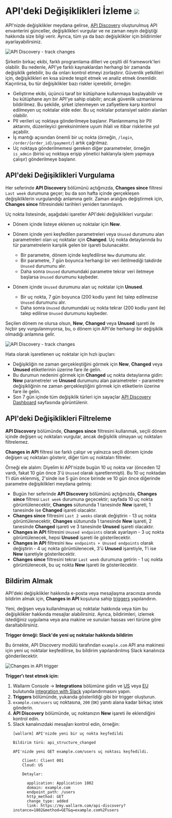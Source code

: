 # API'deki Değişiklikleri İzleme <a href="../../about-wallarm/subscription-plans/#waap-and-advanced-api-security"><img src="../../images/api-security-tag.svg" style="border: none;"></a>

API'nizde değişiklikler meydana gelirse, [API Discovery](overview.md) oluşturulmuş API envanterini günceller, değişiklikleri vurgular ve ne zaman neyin değiştiği hakkında size bilgi verir. Ayrıca, tüm ya da bazı değişiklikler için bildirimler ayarlayabilirsiniz.

![API Discovery - track changes](../images/about-wallarm-waf/api-discovery/api-discovery-track-changes.png)

Şirketin birkaç ekibi, farklı programlama dilleri ve çeşitli dil framework'leri olabilir. Bu nedenle, API'ye farklı kaynaklardan herhangi bir zamanda değişiklik gelebilir, bu da onları kontrol etmeyi zorlaştırır. Güvenlik yetkilileri için, değişiklikleri en kısa sürede tespit etmek ve analiz etmek önemlidir. Kaçırılırsa, bu tür değişiklikler bazı riskler içerebilir, örneğin:

* Geliştirme ekibi, üçüncü taraf bir kütüphane kullanmaya başlayabilir ve bu kütüphane ayrı bir API'ye sahip olabilir; ancak güvenlik uzmanlarına bildirilmez. Bu şekilde, şirket izlenmeyen ve zafiyetlere karşı kontrol edilmeyen uç noktalar elde eder. Bu uç noktalar potansiyel saldırı alanları olabilir.
* PII verileri uç noktaya gönderilmeye başlanır. Planlanmamış bir PII aktarımı, düzenleyici gereksinimlere uyum ihlali ve itibar risklerine yol açabilir.
* İş mantığı açısından önemli bir uç nokta (örneğin, `/login`, `/order/{order_id}/payment/`) artık çağrılmaz.
* Uç noktaya gönderilmemesi gereken diğer parametreler, örneğin `is_admin` (birisi uç noktaya erişip yönetici haklarıyla işlem yapmaya çalışır) gönderilmeye başlanır.

## API'deki Değişiklikleri Vurgulama

Her seferinde **API Discovery** bölümünü açtığınızda, **Changes since** filtresi `Last week` durumuna geçer; bu da son hafta içinde gerçekleşen değişikliklerin vurgulandığı anlamına gelir. Zaman aralığını değiştirmek için, **Changes since** filtresindeki tarihleri yeniden tanımlayın.

Uç nokta listesinde, aşağıdaki işaretler API'deki değişiklikleri vurgular:

* Dönem içinde listeye eklenen uç noktalar için **New**.
* Dönem içinde yeni keşfedilen parametreleri veya `Unused` durumunu alan parametreleri olan uç noktalar için **Changed**. Uç nokta detaylarında bu tür parametrelerin karşılık gelen bir işareti bulunacaktır.

    * Bir parametre, dönem içinde keşfedilirse `New` durumunu alır.
    * Bir parametre, 7 gün boyunca herhangi bir veri iletilmediği takdirde `Unused` durumunu alır.
    * Daha sonra `Unused` durumundaki parametre tekrar veri iletmeye başlarsa `Unused` durumunu kaybeder.

* Dönem içinde `Unused` durumunu alan uç noktalar için **Unused**.

    * Bir uç nokta, 7 gün boyunca (200 kodlu yanıt ile) talep edilmezse `Unused` durumunu alır.
    * Daha sonra `Unused` durumundaki uç nokta tekrar (200 kodlu yanıt ile) talep edilirse `Unused` durumunu kaybeder.

Seçilen dönem ne olursa olsun, **New**, **Changed** veya **Unused** işareti ile hiçbir şey vurgulanmıyorsa, bu, o dönem için API'de herhangi bir değişiklik olmadığı anlamına gelir.

![API Discovery - track changes](../images/about-wallarm-waf/api-discovery/api-discovery-track-changes.png)

Hata olarak işaretlenen uç noktalar için hızlı ipuçları:

* Değişikliğin ne zaman gerçekleştiğini görmek için **New**, **Changed** veya **Unused** etiketlerinin üzerine fare ile gelin.
* Bu durumun nedenini görmek için **Changed** uç nokta detaylarına gidin: **New** parametreler ve **Unused** durumunu alan parametreler - parametre değişikliğinin ne zaman gerçekleştiğini görmek için etiketlerin üzerine fare ile gelin.
* Son 7 gün içinde tüm değişiklik türleri için sayaçlar [API Discovery Dashboard](dashboard.md) sayfasında görüntülenir.

## API'deki Değişiklikleri Filtreleme

**API Discovery** bölümünde, **Changes since** filtresini kullanmak, seçili dönem içinde değişen uç noktaları vurgular, ancak değişiklik olmayan uç noktaları filtrelemez.

**Changes in API** filtresi ise farklı çalışır ve yalnızca seçili dönem içinde değişen uç noktaları gösterir, diğer tüm uç noktaları filtreler.

<a name="example"></a>Örneği ele alalım: Diyelim ki API'nizde bugün 10 uç nokta var (önceden 12 vardı, fakat 10 gün önce 3'ü `Unused` olarak işaretlenmişti). Bu 10 uç noktadan 1'i dün eklenmiş, 2'sinde ise 5 gün önce birinde ve 10 gün önce diğerinde parametre değişiklikleri meydana gelmiş:

* Bugün her seferinde **API Discovery** bölümünü açtığınızda, **Changes since** filtresi `Last week` durumuna geçecektir; sayfada 10 uç nokta görüntülenecektir, **Changes** sütununda 1 tanesinde **New** işareti, 1 tanesinde ise **Changed** işareti olacaktır.
* **Changes since** filtresini `Last 2 weeks` olarak değiştirin - 13 uç nokta görüntülenecektir, **Changes** sütununda 1 tanesinde **New** işareti, 2 tanesinde **Changed** işareti ve 3 tanesinde **Unused** işareti olacaktır.
* **Changes in API** filtresini `Unused endpoints` olarak ayarlayın - 3 uç nokta görüntülenecek, hepsi **Unused** işareti ile gösterilecektir.
* **Changes in API** filtresini `New endpoints + Unused endpoints` olarak değiştirin - 4 uç nokta görüntülenecek, 3'ü **Unused** işaretiyle, 1'i ise **New** işaretiyle gösterilecektir.
* **Changes since** filtresini tekrar `Last week` durumuna getirin - 1 uç nokta görüntülenecek, bu uç nokta **New** işareti ile gösterilecektir.

## Bildirim Almak

API'deki değişiklikler hakkında e-posta veya mesajlaşma aracınıza anında bildirim almak için, **Changes in API** koşuluna sahip [triggers](../user-guides/triggers/triggers.md) yapılandırın.

Yeni, değişen veya kullanılmayan uç noktalar hakkında veya tüm bu değişiklikler hakkında mesajlar alabilirsiniz. Ayrıca, bildirimleri, izlemek istediğiniz uygulama veya ana makine ve sunulan hassas veri türüne göre daraltabilirsiniz.

**Trigger örneği: Slack'de yeni uç noktalar hakkında bildirim**

Bu örnekte, API Discovery modülü tarafından `example.com` API ana makinesi için yeni uç noktalar keşfedilirse, bu bildirim yapılandırılmış Slack kanalınıza gönderilecektir.

![Changes in API trigger](../images/user-guides/triggers/trigger-example-changes-in-api.png)

**Trigger'ı test etmek için:**

1. Wallarm Console → **Integrations** bölümüne gidin ve [US](https://us1.my.wallarm.com/integrations/) veya [EU](https://my.wallarm.com/integrations/) bulutunda [integration with Slack](../user-guides/settings/integrations/slack.md) yapılandırmasını yapın.
2. **Triggers** bölümünde, yukarıda gösterildiği gibi bir trigger oluşturun.
3. `example.com/users` uç noktasına, `200` (`OK`) yanıtı alana kadar birkaç istek gönderin.
4. **API Discovery** bölümünde, uç noktanızın **New** işareti ile eklendiğini kontrol edin.
5. Slack kanalınızdaki mesajları kontrol edin, örneğin:
    ```
    [wallarm] API'nizde yeni bir uç nokta keşfedildi

    Bildirim türü: api_structure_changed

    API'nizde yeni GET example.com/users uç noktası keşfedildi.

        Client: Client 001
        Cloud: US

        Detaylar:

          application: Application 1802
          domain: example.com
          endpoint_path: /users
          http_method: GET
          change_type: added
          link: https://my.wallarm.com/api-discovery?instance=1802&method=GET&q=example.com%2Fusers
    ```